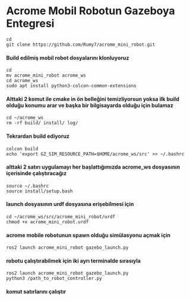 # Acrome Mobil Robotun Gazeboya Entegresi #
```
cd
git clone https://github.com/Rumy7/acrome_mini_robot.git
```
#### Build edilmiş mobil robot dosyalarını klonluyoruz ####
```
cd
mv acrome_mini_robot acrome_ws
cd acrome_ws
sudo apt install python3-colcon-common-extensions
```
#### Alttaki 2 komut ile cmake in ön belleğini temizliyorsun yoksa ilk build olduğu konumu arar ve başka bir bilgisayarda olduğu için bulamaz ####
```
cd ~/acrome_ws
rm -rf build/ install/ log/
```
#### Tekrardan build ediyoruz ####
```
colcon build
echo 'export GZ_SIM_RESOURCE_PATH=$HOME/acrome_ws/src' >> ~/.bashrc
```
#### alttaki 2 satırı uygulamayı her başlattığımızda acrome_ws dosyasının içerisinde çalıştıracağız ####
```
source ~/.bashrc
source install/setup.bash
```
#### launch dosyasının urdf dosyasına erişebilmesi için ####
```
cd ~/acrome_ws/src/acrome_mini_robot/urdf
chmod +x acrome_mini_robot.urdf
```
#### acrome mobile robotunun spawn olduğu simülasyonu açmak için ####
``` 
ros2 launch acrome_mini_robot gazebo_launch.py
```


#### robotu çalıştırabilmek için iki ayrı terminalde sırasıyla ####
```
ros2 launch acrome_mini_robot gazebo_launch.py
python3 /path_to_robot_controller.py
```
#### komut satırlarını çalıştır ####
